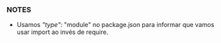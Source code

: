 ### NOTES

- Usamos _"type"_: "module" no package.json para informar que vamos usar import ao invés de require.
